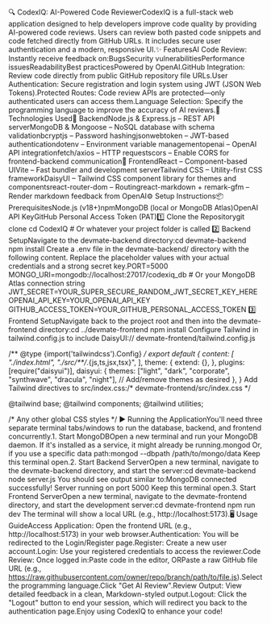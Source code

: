 🔍 CodexIQ: AI-Powered Code ReviewerCodexIQ is a full-stack web application designed to help developers improve code quality by providing AI-powered code reviews. Users can review both pasted code snippets and code fetched directly from GitHub URLs. It includes secure user authentication and a modern, responsive UI.✨ FeaturesAI Code Review: Instantly receive feedback on:BugsSecurity vulnerabilitiesPerformance issuesReadabilityBest practicesPowered by OpenAI.GitHub Integration: Review code directly from public GitHub repository file URLs.User Authentication: Secure registration and login system using JWT (JSON Web Tokens).Protected Routes: Code review APIs are protected—only authenticated users can access them.Language Selection: Specify the programming language to improve the accuracy of AI reviews.🚀 Technologies Used🔧 BackendNode.js & Express.js – REST API serverMongoDB & Mongoose – NoSQL database with schema validationbcryptjs – Password hashingjsonwebtoken – JWT-based authenticationdotenv – Environment variable managementopenai – OpenAI API integrationfetch/axios – HTTP requestscors – Enable CORS for frontend-backend communication🎨 FrontendReact – Component-based UIVite – Fast bundler and development serverTailwind CSS – Utility-first CSS frameworkDaisyUI – Tailwind CSS component library for themes and componentsreact-router-dom – Routingreact-markdown + remark-gfm – Render markdown feedback from OpenAI⚙️ Setup Instructions📦 PrerequisitesNode.js (v18+)npmMongoDB (local or MongoDB Atlas)OpenAI API KeyGitHub Personal Access Token (PAT)1️⃣ Clone the Repositorygit clone <your-repository-url>
cd CodexIQ # Or whatever your project folder is called
2️⃣ Backend SetupNavigate to the devmate-backend directory:cd devmate-backend
npm install
Create a .env file in the devmate-backend/ directory with the following content. Replace the placeholder values with your actual credentials and a strong secret key.PORT=5000
MONGO_URI=mongodb://localhost:27017/codexiq_db # Or your MongoDB Atlas connection string
JWT_SECRET=YOUR_SUPER_SECURE_RANDOM_JWT_SECRET_KEY_HERE
OPENAI_API_KEY=YOUR_OPENAI_API_KEY
GITHUB_ACCESS_TOKEN=YOUR_GITHUB_PERSONAL_ACCESS_TOKEN
3️⃣ Frontend SetupNavigate back to the project root and then into the devmate-frontend directory:cd ../devmate-frontend
npm install
Configure Tailwind in tailwind.config.js to include DaisyUI:// devmate-frontend/tailwind.config.js

/** @type {import('tailwindcss').Config} */
export default {
  content: [
    "./index.html",
    "./src/**/*.{js,ts,jsx,tsx}",
  ],
  theme: {
    extend: {},
  },
  plugins: [require("daisyui")],
  daisyui: {
    themes: ["light", "dark", "corporate", "synthwave", "dracula", "night"], // Add/remove themes as desired
  },
}
Add Tailwind directives to src/index.css:/* devmate-frontend/src/index.css */

@tailwind base;
@tailwind components;
@tailwind utilities;

/* Any other global CSS styles */
▶️ Running the ApplicationYou'll need three separate terminal tabs/windows to run the database, backend, and frontend concurrently.1. Start MongoDBOpen a new terminal and run your MongoDB daemon. If it's installed as a service, it might already be running.mongod
Or, if you use a specific data path:mongod --dbpath /path/to/mongo/data
Keep this terminal open.2. Start Backend ServerOpen a new terminal, navigate to the devmate-backend directory, and start the server:cd devmate-backend
node server.js
You should see output similar to:MongoDB connected successfully!
Server running on port 5000
Keep this terminal open.3. Start Frontend ServerOpen a new terminal, navigate to the devmate-frontend directory, and start the development server:cd devmate-frontend
npm run dev
The terminal will show a local URL (e.g., http://localhost:5173).🖥️ Usage GuideAccess Application: Open the frontend URL (e.g., http://localhost:5173) in your web browser.Authentication: You will be redirected to the Login/Register page.Register: Create a new user account.Login: Use your registered credentials to access the reviewer.Code Review: Once logged in:Paste code in the editor, ORPaste a raw GitHub file URL (e.g., https://raw.githubusercontent.com/owner/repo/branch/path/to/file.js).Select the programming language.Click "Get AI Review".Review Output: View detailed feedback in a clean, Markdown-styled output.Logout: Click the "Logout" button to end your session, which will redirect you back to the authentication page.Enjoy using CodexIQ to enhance your code!